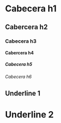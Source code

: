 # Cabecera h1
## Cabercera h2
### Cabecera h3
#### Cabercera h4
##### Cabecera h5
###### Cabecera h6

Underline 1
----------

Underline 2
==========